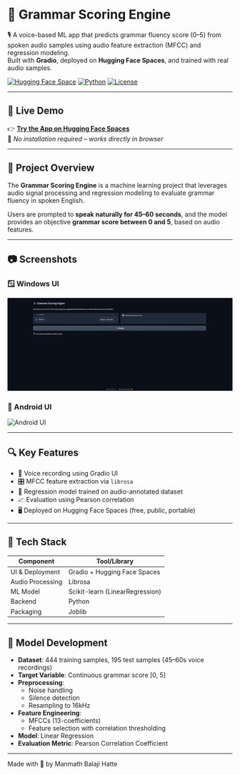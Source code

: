 # 🧠 Grammar Scoring Engine

🎙️ A voice-based ML app that predicts grammar fluency score (0–5) from spoken audio samples using audio feature extraction (MFCC) and regression modeling.  
Built with **Gradio**, deployed on **Hugging Face Spaces**, and trained with real audio samples.

[![Hugging Face Space](https://img.shields.io/badge/Gradio-Live-blue?logo=huggingface)](https://huggingface.co/spaces/manmathbhh/grammar-scoring)
[![Python](https://img.shields.io/badge/Python-3.10+-yellow.svg)](https://www.python.org)
[![License](https://img.shields.io/badge/License-MIT-green.svg)](LICENSE)


---

## 🚀 Live Demo

👉 **[Try the App on Hugging Face Spaces](https://huggingface.co/spaces/manmathbh/grammar-scoring)**  
📌 *No installation required – works directly in browser*

---

## 📖 Project Overview

The **Grammar Scoring Engine** is a machine learning project that leverages audio signal processing and regression modeling to evaluate grammar fluency in spoken English. 

Users are prompted to **speak naturally for 45–60 seconds**, and the model provides an objective **grammar score between 0 and 5**, based on audio features.

---

## 📷 Screenshots

### 🪟 Windows UI
![Windows UI](assets/WindowsUI.png)

### 📱 Android UI
![Android UI](assets/AndroidUI.png)

---

## 🔍 Key Features

- 🎤 Voice recording using Gradio UI
- 🎛️ MFCC feature extraction via `librosa`
- 🤖 Regression model trained on audio-annotated dataset
- 📈 Evaluation using Pearson correlation
- 🖥️ Deployed on Hugging Face Spaces (free, public, portable)

---

## 🧠 Tech Stack

| Component         | Tool/Library                 |
|------------------|------------------------------|
| UI & Deployment  | Gradio + Hugging Face Spaces |
| Audio Processing | Librosa                      |
| ML Model         | Scikit-learn (LinearRegression) |
| Backend          | Python                       |
| Packaging        | Joblib                       |

---

## 🧪 Model Development

- **Dataset**: 444 training samples, 195 test samples (45–60s voice recordings)
- **Target Variable**: Continuous grammar score [0, 5]
- **Preprocessing**:
  - Noise handling
  - Silence detection
  - Resampling to 16kHz
- **Feature Engineering**:
  - MFCCs (13-coefficients)
  - Feature selection with correlation thresholding
- **Model**: Linear Regression
- **Evaluation Metric**: Pearson Correlation Coefficient

---


Made with 🧡 by Manmath Balaji Hatte